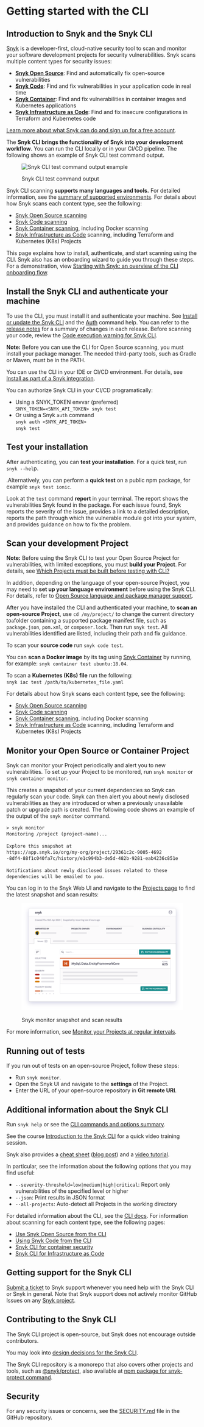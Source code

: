 # Getting started with the CLI

## Introduction to Snyk and the Snyk CLI

[Snyk](https://snyk.io/) is a developer-first, cloud-native security tool to scan and monitor your software development projects for security vulnerabilities. Snyk scans multiple content types for security issues:

* [**Snyk Open Source**](https://snyk.io/product/open-source-security-management/): Find and automatically fix open-source vulnerabilities
* [**Snyk Code**](https://snyk.io/product/snyk-code/): Find and fix vulnerabilities in your application code in real time
* [**Snyk Container**](https://snyk.io/product/container-vulnerability-management/): Find and fix vulnerabilities in container images and Kubernetes applications
* [**Snyk Infrastructure as Code**](https://snyk.io/product/infrastructure-as-code-security/): Find and fix insecure configurations in Terraform and Kubernetes code

[Learn more about what Snyk can do and sign up for a free account](https://snyk.io/).

The **Snyk CLI brings the functionality of Snyk into your development workflow**. You can run the CLI locally or in your CI/CD pipeline. The following shows an example of Snyk CLI test command output.

<figure><img src="../.gitbook/assets/snyk-cli-screenshot.png" alt="Snyk CLI test command output example"><figcaption><p>Snyk CLI test command output</p></figcaption></figure>

Snyk CLI scanning **supports many languages and tools.** For detailed information, see the [summary of supported environments](https://docs.snyk.io/getting-started/introducing-snyk#how-can-snyk-work-in-my-environment). For details about how Snyk scans each content type, see the following:

* [Snyk Open Source scanning](https://docs.snyk.io/scan-application-code/snyk-open-source)
* [Snyk Code scanning](https://docs.snyk.io/scan-application-code/snyk-code)
* [Snyk Container scanning](https://docs.snyk.io/scan-containers), including Docker scanning
* [Snyk Infrastructure as Code](https://docs.snyk.io/scan-cloud-deployment/snyk-infrastructure-as-code) scanning, including Terraform and Kubernetes (K8s) Projects

This page explains how to install, authenticate, and start scanning using the CLI. Snyk also has an onboarding wizard to guide you through these steps. For a demonstration, view [Starting with Snyk: an overview of the CLI onboarding flow](https://www.youtube.com/watch?v=adj3VF82-v8).

## Install the Snyk CLI and authenticate your machine

To use the CLI, you must install it and authenticate your machine. See [Install or update the Snyk CLI](https://docs.snyk.io/snyk-cli/install-the-snyk-cli) and the [Auth](https://docs.snyk.io/snyk-cli/commands/auth) command help. You can refer to the [release notes](https://github.com/snyk/cli/releases) for a summary of changes in each release. Before scanning your code, review the [Code execution warning for Snyk CLI](https://docs.snyk.io/snyk-cli/code-execution-warning-for-snyk-cli).

**Note:** Before you can use the CLI for Open Source scanning, you must install your package manager. The needed third-party tools, such as Gradle or Maven, must be in the PATH.

You can use the CLI in your IDE or CI/CD environment. For details, see [Install as part of a Snyk integration](https://docs.snyk.io/snyk-cli/install-the-snyk-cli#install-as-a-part-of-a-snyk-integration).

You can authorize Snyk CLI in your CI/CD programatically:

* Using a SNYK\_TOKEN envvar (preferred)\
  `SNYK_TOKEN=<SNYK_API_TOKEN> snyk test`
* Or using a Snyk `auth` command\
  `snyk auth <SNYK_API_TOKEN>`\
  `snyk test`

## Test your installation

After authenticating, you can **test your installation**. For a quick test, run `snyk --hel`p.

.Alternatively, you can perform a **quick test** on a public npm package, for example `snyk test ionic`.

Look at the `test` command **report** in your terminal. The report shows the vulnerabilities Snyk found in the package. For each issue found, Snyk reports the severity of the issue, provides a link to a detailed description, reports the path through which the vulnerable module got into your system, and provides guidance on how to fix the problem.

## Scan your development Project

**Note:** Before using the Snyk CLI to test your Open Source Project for vulnerabilities, with limited exceptions, you must **build your Project**. For details, see [Which Projects must be built before testing with CLI?](https://support.snyk.io/hc/en-us/articles/360015552617-Which-projects-must-be-built-before-testing-with-CLI-)

In addition, depending on the language of your open-source Project, you may need to **set up your language environment** before using the Snyk CLI. For details, refer to [Open Source language and package manager support](https://docs.snyk.io/scan-application-code/snyk-open-source/snyk-open-source-supported-languages-and-package-managers).

After you have installed the CLI and authenticated your machine, to **scan an open-source Project**, use `cd /my/project/` to change the current directory to`a`folder containing a supported package manifest file, such as `package.json`, `pom.xml`, or `composer.lock`. Then run `snyk test`. All vulnerabilities identified are listed, including their path and fix guidance.

To scan your **source code** run `snyk code test`.

You can **scan a Docker image** by its tag using [Snyk Container](https://snyk.io/product/container-vulnerability-management/) by running, for example: `snyk container test ubuntu:18.04`.

To scan a **Kubernetes (K8s) file** run the following:\
`snyk iac test /path/to/kubernetes_file.yaml`

For details about how Snyk scans each content type, see the following:

* [Snyk Open Source scanning](https://docs.snyk.io/scan-application-code/snyk-open-source)
* [Snyk Code scanning](https://docs.snyk.io/scan-application-code/snyk-code)
* [Snyk Container scanning](https://docs.snyk.io/scan-containers), including Docker scanning
* [Snyk Infrastructure as Code](https://docs.snyk.io/scan-cloud-deployment/snyk-infrastructure-as-code) scanning, including Terraform and Kubernetes (K8s) Projects

## Monitor your Open Source or Container Project

Snyk can monitor your Project periodically and alert you to new vulnerabilities. To set up your Project to be monitored, run `snyk monitor` or `snyk container monitor`.

This creates a snapshot of your current dependencies so Snyk can regularly scan your code. Snyk can then alert you about newly disclosed vulnerabilities as they are introduced or when a previously unavailable patch or upgrade path is created. The following code shows an example of the output of the `snyk monitor` command.

```
> snyk monitor
Monitoring /project (project-name)...

Explore this snapshot at 
https://app.snyk.io/org/my-org/project/29361c2c-9005-4692
-8df4-88f1c040fa7c/history/e1c994b3-de5d-482b-9281-eab4236c851e

Notifications about newly disclosed issues related to these 
dependencies will be emailed to you.
```

You can log in to the Snyk Web UI and navigate to the [Projects page](https://app.snyk.io/projects) to find the latest snapshot and scan results:

<figure><img src="../.gitbook/assets/monitor (1).png" alt="Snyk monitor snapshot and scan results"><figcaption><p>Snyk monitor snapshot and scan results</p></figcaption></figure>

For more information, see [Monitor your Projects at regular intervals](https://docs.snyk.io/snyk-cli/test-for-vulnerabilities/monitor-your-projects-at-regular-intervals).

## Running out of tests

If you run out of tests on an open-source Project, follow these steps:

* Run `snyk monitor`.
* Open the Snyk UI and navigate to the **settings** of the Project.
* Enter the URL of your open-source repository in **Git remote URI**.

## Additional information about the Snyk CLI

Run `snyk help` or see the [CLI commands and options summary](https://docs.snyk.io/snyk-cli/cli-reference).

See the course [Introduction to the Snyk CLI](https://training.snyk.io/courses/intro-cli) for a quick video training session.

Snyk also provides a [cheat sheet](https://res.cloudinary.com/snyk/image/upload/v1664236143/cheat-sheets/cheat-sheet-snyk-cli-v3.pdf) ([blog post](https://snyk.io/blog/snyk-cli-cheat-sheet/)) and a [video tutorial](https://www.youtube.com/watch?v=xp\_LtchEkT8).

In particular, see the information about the following options that you may find useful:

* `--severity-threshold=low|medium|high|critical`: Report only vulnerabilities of the specified level or higher
* `--json`: Print results in JSON format
* `--all-projects`: Auto-detect all Projects in the working directory

For detailed information about the CLI, see the [CLI docs](https://docs.snyk.io/snyk-cli). For information about scanning for each content type, see the following pages:

* [Use Snyk Open Source from the CLI](https://docs.snyk.io/scan-application-code/snyk-open-source/use-snyk-open-source-from-the-cli)
* [Using Snyk Code from the CLI](https://docs.snyk.io/scan-application-code/snyk-code/cli-for-snyk-code)
* [Snyk CLI for container security](https://docs.snyk.io/scan-containers/snyk-cli-for-container-security)
* [Snyk CLI for Infrastructure as Code](https://docs.snyk.io/scan-cloud-deployment/snyk-infrastructure-as-code/snyk-cli-for-infrastructure-as-code)

## Getting support for the Snyk CLI

[Submit a ticket](https://support.snyk.io/hc/en-us/requests/new) to Snyk support whenever you need help with the Snyk CLI or Snyk in general. Note that Snyk support does not actively monitor GitHub Issues on any [Snyk project](https://github.com/snyk).

## Contributing to the Snyk CLI

The Snyk CLI project is open-source, but Snyk does not encourage outside contributors.

You may look into [design decisions for the Snyk CLI](https://github.com/snyk/snyk/blob/master/help/\_about-this-project/README.md).

The Snyk CLI repository is a monorepo that also covers other projects and tools, such as [@snyk/protect](https://github.com/snyk/snyk/tree/master/packages/snyk-protect), also available at [npm package for snyk-protect command](https://www.npmjs.com/package/@snyk/protect).

## Security

For any security issues or concerns, see the [SECURITY.md](https://github.com/snyk/snyk/blob/master/SECURITY.md) file in the GitHub repository.
